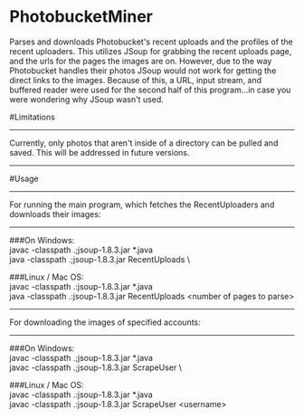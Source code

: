 # PhotobucketMiner
Parses and downloads Photobucket's recent uploads and the profiles of the recent uploaders. 
 This utilizes JSoup for grabbing the recent uploads page, and the urls for the pages the images are on.
 However, due to the way Photobucket handles their photos JSoup would not work for getting the direct links to the images. 
 Because of this, a URL, input stream, and buffered reader were used for the second half of this program...in case you were wondering why JSoup wasn't used. 

#Limitations
<hr>
Currently, only photos that aren't inside of a directory can be pulled and saved. This will be addressed in future versions.
<br>
<hr>

#Usage
<hr>
For running the main program, which fetches the RecentUploaders and downloads their images:
<hr>
###On Windows:
<br>
javac -classpath .;jsoup-1.8.3.jar *.java
<br>
java -classpath .;jsoup-1.8.3.jar RecentUploads \<number of pages to parse\>

###Linux / Mac OS:
<br>
javac -classpath .:jsoup-1.8.3.jar *.java
<br>
java -classpath .:jsoup-1.8.3.jar RecentUploads \<number of pages to parse\>
<hr>
For downloading the images of specified accounts:
<hr>
###On Windows:
<br>
javac -classpath .;jsoup-1.8.3.jar *.java
<br>
javac -classpath .;jsoup-1.8.3.jar ScrapeUser \<username\>

###Linux / Mac OS:
<br>
javac -classpath .:jsoup-1.8.3.jar *.java
<br>
javac -classpath .:jsoup-1.8.3.jar ScrapeUser \<username\>